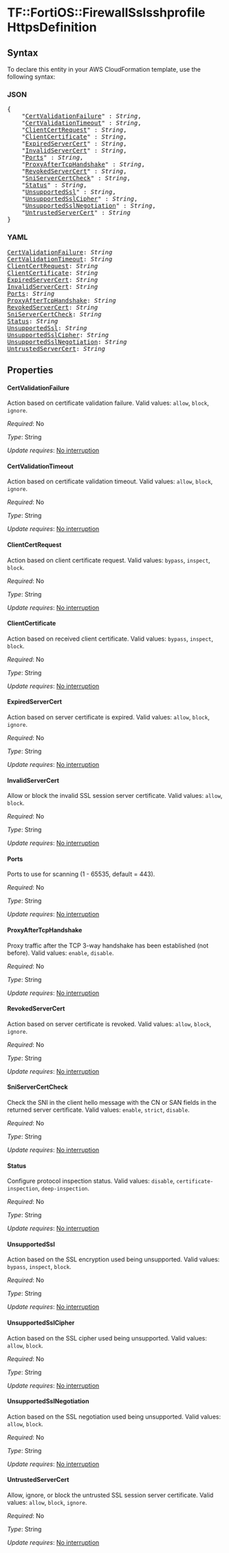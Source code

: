 # TF::FortiOS::FirewallSslsshprofile HttpsDefinition

## Syntax

To declare this entity in your AWS CloudFormation template, use the following syntax:

### JSON

<pre>
{
    "<a href="#certvalidationfailure" title="CertValidationFailure">CertValidationFailure</a>" : <i>String</i>,
    "<a href="#certvalidationtimeout" title="CertValidationTimeout">CertValidationTimeout</a>" : <i>String</i>,
    "<a href="#clientcertrequest" title="ClientCertRequest">ClientCertRequest</a>" : <i>String</i>,
    "<a href="#clientcertificate" title="ClientCertificate">ClientCertificate</a>" : <i>String</i>,
    "<a href="#expiredservercert" title="ExpiredServerCert">ExpiredServerCert</a>" : <i>String</i>,
    "<a href="#invalidservercert" title="InvalidServerCert">InvalidServerCert</a>" : <i>String</i>,
    "<a href="#ports" title="Ports">Ports</a>" : <i>String</i>,
    "<a href="#proxyaftertcphandshake" title="ProxyAfterTcpHandshake">ProxyAfterTcpHandshake</a>" : <i>String</i>,
    "<a href="#revokedservercert" title="RevokedServerCert">RevokedServerCert</a>" : <i>String</i>,
    "<a href="#sniservercertcheck" title="SniServerCertCheck">SniServerCertCheck</a>" : <i>String</i>,
    "<a href="#status" title="Status">Status</a>" : <i>String</i>,
    "<a href="#unsupportedssl" title="UnsupportedSsl">UnsupportedSsl</a>" : <i>String</i>,
    "<a href="#unsupportedsslcipher" title="UnsupportedSslCipher">UnsupportedSslCipher</a>" : <i>String</i>,
    "<a href="#unsupportedsslnegotiation" title="UnsupportedSslNegotiation">UnsupportedSslNegotiation</a>" : <i>String</i>,
    "<a href="#untrustedservercert" title="UntrustedServerCert">UntrustedServerCert</a>" : <i>String</i>
}
</pre>

### YAML

<pre>
<a href="#certvalidationfailure" title="CertValidationFailure">CertValidationFailure</a>: <i>String</i>
<a href="#certvalidationtimeout" title="CertValidationTimeout">CertValidationTimeout</a>: <i>String</i>
<a href="#clientcertrequest" title="ClientCertRequest">ClientCertRequest</a>: <i>String</i>
<a href="#clientcertificate" title="ClientCertificate">ClientCertificate</a>: <i>String</i>
<a href="#expiredservercert" title="ExpiredServerCert">ExpiredServerCert</a>: <i>String</i>
<a href="#invalidservercert" title="InvalidServerCert">InvalidServerCert</a>: <i>String</i>
<a href="#ports" title="Ports">Ports</a>: <i>String</i>
<a href="#proxyaftertcphandshake" title="ProxyAfterTcpHandshake">ProxyAfterTcpHandshake</a>: <i>String</i>
<a href="#revokedservercert" title="RevokedServerCert">RevokedServerCert</a>: <i>String</i>
<a href="#sniservercertcheck" title="SniServerCertCheck">SniServerCertCheck</a>: <i>String</i>
<a href="#status" title="Status">Status</a>: <i>String</i>
<a href="#unsupportedssl" title="UnsupportedSsl">UnsupportedSsl</a>: <i>String</i>
<a href="#unsupportedsslcipher" title="UnsupportedSslCipher">UnsupportedSslCipher</a>: <i>String</i>
<a href="#unsupportedsslnegotiation" title="UnsupportedSslNegotiation">UnsupportedSslNegotiation</a>: <i>String</i>
<a href="#untrustedservercert" title="UntrustedServerCert">UntrustedServerCert</a>: <i>String</i>
</pre>

## Properties

#### CertValidationFailure

Action based on certificate validation failure. Valid values: `allow`, `block`, `ignore`.

_Required_: No

_Type_: String

_Update requires_: [No interruption](https://docs.aws.amazon.com/AWSCloudFormation/latest/UserGuide/using-cfn-updating-stacks-update-behaviors.html#update-no-interrupt)

#### CertValidationTimeout

Action based on certificate validation timeout. Valid values: `allow`, `block`, `ignore`.

_Required_: No

_Type_: String

_Update requires_: [No interruption](https://docs.aws.amazon.com/AWSCloudFormation/latest/UserGuide/using-cfn-updating-stacks-update-behaviors.html#update-no-interrupt)

#### ClientCertRequest

Action based on client certificate request. Valid values: `bypass`, `inspect`, `block`.

_Required_: No

_Type_: String

_Update requires_: [No interruption](https://docs.aws.amazon.com/AWSCloudFormation/latest/UserGuide/using-cfn-updating-stacks-update-behaviors.html#update-no-interrupt)

#### ClientCertificate

Action based on received client certificate. Valid values: `bypass`, `inspect`, `block`.

_Required_: No

_Type_: String

_Update requires_: [No interruption](https://docs.aws.amazon.com/AWSCloudFormation/latest/UserGuide/using-cfn-updating-stacks-update-behaviors.html#update-no-interrupt)

#### ExpiredServerCert

Action based on server certificate is expired. Valid values: `allow`, `block`, `ignore`.

_Required_: No

_Type_: String

_Update requires_: [No interruption](https://docs.aws.amazon.com/AWSCloudFormation/latest/UserGuide/using-cfn-updating-stacks-update-behaviors.html#update-no-interrupt)

#### InvalidServerCert

Allow or block the invalid SSL session server certificate. Valid values: `allow`, `block`.

_Required_: No

_Type_: String

_Update requires_: [No interruption](https://docs.aws.amazon.com/AWSCloudFormation/latest/UserGuide/using-cfn-updating-stacks-update-behaviors.html#update-no-interrupt)

#### Ports

Ports to use for scanning (1 - 65535, default = 443).

_Required_: No

_Type_: String

_Update requires_: [No interruption](https://docs.aws.amazon.com/AWSCloudFormation/latest/UserGuide/using-cfn-updating-stacks-update-behaviors.html#update-no-interrupt)

#### ProxyAfterTcpHandshake

Proxy traffic after the TCP 3-way handshake has been established (not before). Valid values: `enable`, `disable`.

_Required_: No

_Type_: String

_Update requires_: [No interruption](https://docs.aws.amazon.com/AWSCloudFormation/latest/UserGuide/using-cfn-updating-stacks-update-behaviors.html#update-no-interrupt)

#### RevokedServerCert

Action based on server certificate is revoked. Valid values: `allow`, `block`, `ignore`.

_Required_: No

_Type_: String

_Update requires_: [No interruption](https://docs.aws.amazon.com/AWSCloudFormation/latest/UserGuide/using-cfn-updating-stacks-update-behaviors.html#update-no-interrupt)

#### SniServerCertCheck

Check the SNI in the client hello message with the CN or SAN fields in the returned server certificate. Valid values: `enable`, `strict`, `disable`.

_Required_: No

_Type_: String

_Update requires_: [No interruption](https://docs.aws.amazon.com/AWSCloudFormation/latest/UserGuide/using-cfn-updating-stacks-update-behaviors.html#update-no-interrupt)

#### Status

Configure protocol inspection status. Valid values: `disable`, `certificate-inspection`, `deep-inspection`.

_Required_: No

_Type_: String

_Update requires_: [No interruption](https://docs.aws.amazon.com/AWSCloudFormation/latest/UserGuide/using-cfn-updating-stacks-update-behaviors.html#update-no-interrupt)

#### UnsupportedSsl

Action based on the SSL encryption used being unsupported. Valid values: `bypass`, `inspect`, `block`.

_Required_: No

_Type_: String

_Update requires_: [No interruption](https://docs.aws.amazon.com/AWSCloudFormation/latest/UserGuide/using-cfn-updating-stacks-update-behaviors.html#update-no-interrupt)

#### UnsupportedSslCipher

Action based on the SSL cipher used being unsupported. Valid values: `allow`, `block`.

_Required_: No

_Type_: String

_Update requires_: [No interruption](https://docs.aws.amazon.com/AWSCloudFormation/latest/UserGuide/using-cfn-updating-stacks-update-behaviors.html#update-no-interrupt)

#### UnsupportedSslNegotiation

Action based on the SSL negotiation used being unsupported. Valid values: `allow`, `block`.

_Required_: No

_Type_: String

_Update requires_: [No interruption](https://docs.aws.amazon.com/AWSCloudFormation/latest/UserGuide/using-cfn-updating-stacks-update-behaviors.html#update-no-interrupt)

#### UntrustedServerCert

Allow, ignore, or block the untrusted SSL session server certificate. Valid values: `allow`, `block`, `ignore`.

_Required_: No

_Type_: String

_Update requires_: [No interruption](https://docs.aws.amazon.com/AWSCloudFormation/latest/UserGuide/using-cfn-updating-stacks-update-behaviors.html#update-no-interrupt)

